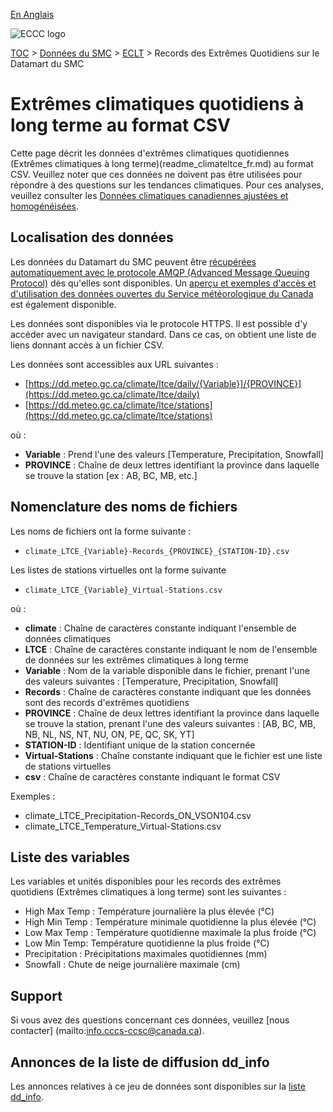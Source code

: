 [En Anglais](readme_climateltce-datamart_en.md)

![ECCC logo](../../img_eccc-logo.png)

[TOC](../../readme_fr.md) > [Données du SMC](../readme_fr.md) > [ECLT](readme_climateltce_fr.md) > Records des Extrêmes Quotidiens sur le Datamart du SMC

# Extrêmes climatiques quotidiens à long terme au format CSV

Cette page décrit les données d'extrêmes climatiques quotidiennes (Extrêmes climatiques à long terme)(readme_climateltce_fr.md) au format CSV. Veuillez noter que ces données ne doivent pas être utilisées pour répondre à des questions sur les tendances climatiques. Pour ces analyses, veuillez consulter les [Données climatiques canadiennes ajustées et homogénéisées](../climate_ahccd/readme_ahccd_fr.md).

## Localisation des données

Les données du Datamart du SMC peuvent être [récupérées automatiquement avec le protocole AMQP (Advanced Message Queuing Protocol)](../../msc-datamart/amqp_en.md) dès qu'elles sont disponibles. Un [aperçu et exemples d'accès et d'utilisation des données ouvertes du Service météorologique du Canada](../../usage/readme_fr.md) est également disponible.

Les données sont disponibles via le protocole HTTPS. Il est possible d'y accéder avec un navigateur standard. Dans ce cas, on obtient une liste de liens donnant accès à un fichier CSV.

Les données sont accessibles aux URL suivantes :

* [https://dd.meteo.gc.ca/climate/ltce/daily/{Variable}]/{PROVINCE}](https://dd.meteo.gc.ca/climate/ltce/daily)
* [https://dd.meteo.gc.ca/climate/ltce/stations](https://dd.meteo.gc.ca/climate/ltce/stations)

où :

* __Variable__ : Prend l'une des valeurs [Temperature, Precipitation, Snowfall]
* __PROVINCE__ : Chaîne de deux lettres identifiant la province dans laquelle se trouve la station [ex : AB, BC, MB, etc.]

## Nomenclature des noms de fichiers 

Les noms de fichiers ont la forme suivante :

* `climate_LTCE_{Variable}-Records_{PROVINCE}_{STATION-ID}.csv`

Les listes de stations virtuelles ont la forme suivante

* `climate_LTCE_{Variable}_Virtual-Stations.csv`

où :

* __climate__ : Chaîne de caractères constante indiquant l'ensemble de données climatiques
* __LTCE__ : Chaîne de caractères constante indiquant le nom de l'ensemble de données sur les extrêmes climatiques à long terme
* __Variable__ : Nom de la variable disponible dans le fichier, prenant l'une des valeurs suivantes : [Temperature, Precipitation, Snowfall]
* __Records__ : Chaîne de caractères constante indiquant que les données sont des records d'extrêmes quotidiens
* __PROVINCE__ : Chaîne de deux lettres identifiant la province dans laquelle se trouve la station, prenant l'une des valeurs suivantes : [AB, BC, MB, NB, NL, NS, NT, NU, ON, PE, QC, SK, YT]
* __STATION-ID__ : Identifiant unique de la station concernée
* __Virtual-Stations__ : Chaîne constante indiquant que le fichier est une liste de stations virtuelles
* __csv__ : Chaîne de caractères constante indiquant le format CSV

Exemples :

* climate_LTCE_Precipitation-Records_ON_VSON104.csv
* climate_LTCE_Temperature_Virtual-Stations.csv

## Liste des variables

Les variables et unités disponibles pour les records des extrêmes quotidiens (Extrêmes climatiques à long terme) sont les suivantes :

* High Max Temp : Température journalière la plus élevée (°C)
* High Min Temp : Température minimale quotidienne la plus élevée (°C)
* Low Max Temp : Température quotidienne maximale la plus froide (°C)
* Low Min Temp: Température quotidienne la plus froide (°C)
* Precipitation : Précipitations maximales quotidiennes (mm)
* Snowfall : Chute de neige journalière maximale (cm)

## Support

Si vous avez des questions concernant ces données, veuillez [nous contacter] (mailto:info.cccs-ccsc@canada.ca).

## Annonces de la liste de diffusion dd_info 

Les annonces relatives à ce jeu de données sont disponibles sur la [liste dd_info](https://comm.collab.science.gc.ca/mailman3/postorius/lists/dd_info/).
